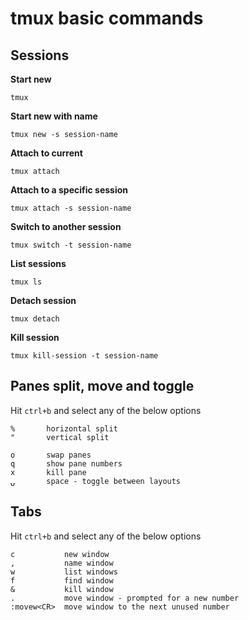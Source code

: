 # tmux basic commands

## Sessions

**Start new**

    tmux

**Start new with name**

    tmux new -s session-name
    
**Attach to current**

    tmux attach
    
**Attach to a specific session**

    tmux attach -s session-name

**Switch to another session**

    tmux switch -t session-name

**List sessions**

    tmux ls

**Detach session**

    tmux detach
    
**Kill session**    

    tmux kill-session -t session-name

## Panes split, move and toggle

Hit `ctrl+b` and select any of the below options

```
%       horizontal split
"       vertical split

o       swap panes
q       show pane numbers
x       kill pane
⍽       space - toggle between layouts
```

## Tabs

Hit `ctrl+b` and select any of the below options

```
c           new window
,           name window
w           list windows
f           find window
&           kill window
.           move window - prompted for a new number
:movew<CR>  move window to the next unused number
```

